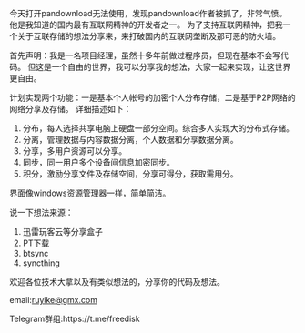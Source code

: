 今天打开pandownload无法使用，发现pandownload作者被抓了，非常气愤。
他是我知道的国内最有互联网精神的开发者之一。
为了支持互联网精神，把我一个关于互联存储的想法分享来，来打破国内的互联网垄断及那可恶的防火墙。

首先声明：我是一名项目经理，虽然十多年前做过程序员，但现在基本不会写代码。
但这是一个自由的世界，我可以分享我的想法，大家一起来实现，让这世界更自由。

计划实现两个功能：一是基本个人帐号的加密个人分布存储，二是基于P2P网络的网络分享及存储。
详细描述如下：
<ol>
<li>分布，每人选择共享电脑上硬盘一部分空间。综合多人实现大的分布式存储。</li>
<li>分离，管理数据与内容数据分离，个人数据和分享数据分离。</li>
<li>分享，多用户资源可以分享。</li>
<li>同步，同一用户多个设备间信息加密同步。</li>
<li>积分，激励分享文件及存储空间，分享可得分，获取需用分。</li>
</ol>
界面像windows资源管理器一样，简单简洁。

说一下想法来源：
<ol><li>迅雷玩客云等分享盒子</li>
<li>PT下载</li>
<li>btsync</li>
<li>syncthing</li>
</ol>

<p>欢迎各位技术大拿以及有类似想法的，分享你的代码及想法。</p>
<p>email:<a href="mailto:ruyike@gmx.com?subject=about%20fdisk">ruyike@gmx.com</a></p>
<p>Telegram群组:https://t.me/freedisk</p>
